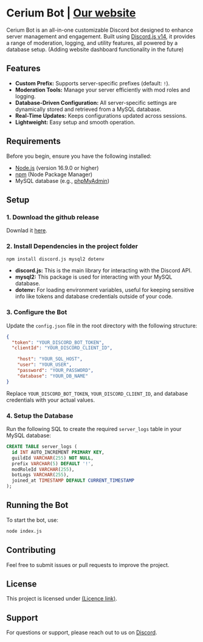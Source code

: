 ﻿# Cerium Bot | [Our website](https://bot.cerium.ovh/)

Cerium Bot is an all-in-one customizable Discord bot designed to enhance server management and engagement. Built using [Discord.js v14](https://discord.js.org/#/docs/discord.js/v14/general/welcome), it provides a range of moderation, logging, and utility features, all powered by a database setup. (Adding website dashboard functionality in the future)

## Features
- **Custom Prefix:** Supports server-specific prefixes (default: `!`).
- **Moderation Tools:** Manage your server efficiently with mod roles and logging.
- **Database-Driven Configuration:** All server-specific settings are dynamically stored and retrieved from a MySQL database.
- **Real-Time Updates:** Keeps configurations updated across sessions.
- **Lightweight:** Easy setup and smooth operation.



## Requirements
Before you begin, ensure you have the following installed:
- [Node.js](https://nodejs.org/) (version 16.9.0 or higher)
- [npm](https://www.npmjs.com/) (Node Package Manager)
- MySQL database (e.g., [phpMyAdmin](https://www.phpmyadmin.net/))



## Setup

### 1. Download the github release

Downlad it [here](https://github.com/CeriumDevelopment/CeriumBot/releases/).

### 2. Install Dependencies in the project folder
```bash
npm install discord.js mysql2 dotenv
```
- **discord.js:** This is the main library for interacting with the Discord API.
- **mysql2:** This package is used for interacting with your MySQL database.
- **dotenv:** For loading environment variables, useful for keeping sensitive info like tokens and database credentials outside of your code.

### 3. Configure the Bot
Update the `config.json` file in the root directory with the following structure:

```json
{
  "token": "YOUR_DISCORD_BOT_TOKEN",
  "clientId": "YOUR_DISCORD_CLIENT_ID",

    "host": "YOUR_SQL_HOST",
    "user": "YOUR_USER",
    "password": "YOUR_PASSWORD",
    "database": "YOUR_DB_NAME"
}
```

Replace `YOUR_DISCORD_BOT_TOKEN`, `YOUR_DISCORD_CLIENT_ID`, and database credentials with your actual values.

### 4. Setup the Database
Run the following SQL to create the required `server_logs` table in your MySQL database:

```sql
CREATE TABLE server_logs (
  id INT AUTO_INCREMENT PRIMARY KEY,
  guildId VARCHAR(255) NOT NULL,
  prefix VARCHAR(5) DEFAULT '!',
  modRoleId VARCHAR(255),
  botLogs VARCHAR(255),
  joined_at TIMESTAMP DEFAULT CURRENT_TIMESTAMP
);
```

## Running the Bot
To start the bot, use:

```bash
node index.js
```

## Contributing
Feel free to submit issues or pull requests to improve the project.

## License
This project is licensed under [(Licence link)](https://github.com/CeriumDevelopment/CeriumBot/blob/main/LICENSE.md).

## Support
For questions or support, please reach out to us on [Discord](https://discord.gg/Gwnx87jgBv).
